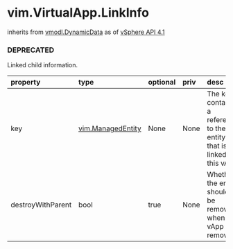 vim.VirtualApp.LinkInfo
=======================
inherits from [vmodl.DynamicData](docs/vmodl.DynamicData.md)
as of [vSphere API 4.1](vim.version.md#vim.version.version6)
### DEPRECATED



Linked child information.

| property | type | optional | priv | desc |
|:---------|:-----|:---------|:-----|:-----|
| key | [vim.ManagedEntity](vim.ManagedEntity.md "vim.ManagedEntity") | None | None | The key contains a reference to the entity that is linked to this vApp |
| destroyWithParent | bool | true | None | Whether the entity should be removed, when this vApp is removed |


